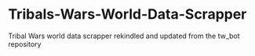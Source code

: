 # Tribals-Wars-World-Data-Scrapper
Tribal Wars world data scrapper rekindled and updated from the tw_bot repository
